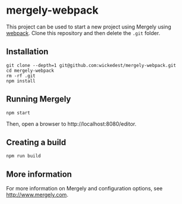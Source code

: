 # mergely-webpack

This project can be used to start a new project using Mergely using [webpack](https://webpack.js.org/).  Clone this repository and then delete the `.git` folder.

## Installation

```
git clone --depth=1 git@github.com:wickedest/mergely-webpack.git
cd mergely-webpack
rm -rf .git
npm install
```

## Running Mergely

```
npm start
```

Then, open a browser to http://localhost:8080/editor.

## Creating a build

```
npm run build
```

## More information

For more information on Mergely and configuration options, see http://www.mergely.com.
